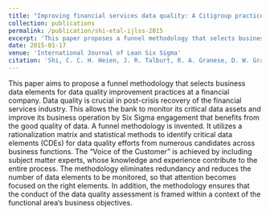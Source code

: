 ```yaml
---
title: "Improving financial services data quality: A Citigroup practice"
collection: publications
permalink: /publication/shi-etal-ijlss-2015
excerpt: 'This paper proposes a funnel methodology that selects business data elements for data quality improvement practices at Citigroup.'
date: 2015-01-17
venue: 'International Journal of Lean Six Sigma'
citation: 'Shi, C. C. H. Heien, J. R. Talburt, R. A. Granese, D. W. Gray, R. Jugulum, R. Ramachandran, J. Singh, J. Hamilton, and H. I. Joyce (2015). Improving financial services data quality - A Citigroup practice. <i>International Journal of Lean Six Sigma 6</i>(2), 98-110'
---
```


This paper aims to propose a funnel methodology that selects business data elements for data quality improvement practices at a financial company. Data quality is crucial in post-crisis recovery of the financial services industry. This allows the bank to monitor its critical data assets and improve its business operation by Six Sigma engagement that benefits from the good quality of data. A funnel methodology is invented. It utilizes a rationalization matrix and statistical methods to identify critical data elements (CDEs) for data quality efforts from numerous candidates across business functions. The “Voice of the Customer” is achieved by including
subject matter experts, whose knowledge and experience contribute to the entire process. The methodology eliminates redundancy and reduces the number of data elements to be monitored, so that attention becomes focused on the right elements. In addition, the methodology ensures that the conduct of the data quality assessment is framed within a context of the functional area’s business objectives.
